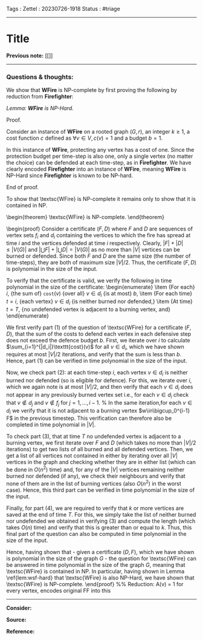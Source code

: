 Tags :
Zettel :  20230726-1918
Status : #triage 

-----

# Title

**Previous note:** [[]]

-----

### Questions & thoughts:

We show that **WFire** is NP-complete by first proving the following by reduction from **Firefighter**:

*Lemma:* ***WFire** is NP-Hard.*

Proof.

Consider an instance of **WFire** on a rooted graph $(G, r)$, an integer $k\geq1$, a cost function $c$ defined as $\forall v\in V,\,c(v) = 1$ and a budget $b=1$.

In this instance of **WFire**, protecting any vertex has a cost of one. Since the protection budget per time-step is also one, only a single vertex (no matter the choice) can be defended at each time-step, as in **Firefighter**. We have clearly encoded **Firefighter** into an instance of **WFire**, meaning **WFire** is NP-Hard since **Firefighter** is known to be NP-hard.

End of proof.


To show that \textsc{WFire} is NP-complete it remains only to show that it is contained in NP.

\begin{theorem}
  \textsc{WFire} is NP-complete.
\end{theorem}

\begin{proof}
Consider a certificate $(F, D)$ where $F$ and $D$ are sequences of vertex sets $f_i$ and $d_i$ containing the vertices to which the fire has spread at time $i$ and the vertices defended at time $i$ respectively. Clearly, $|F|+|D|\leq|V(G)|$ and $|\bigcup F|+|\bigcup D| = |V(G)|$ as no more than $|V|$ vertices can be burned or defended. Since both $F$ and $D$ are the same size (the number of time-steps), they are both of maximum size $|V|/2.$ Thus, the certificate $(F, D)$ is polynomial in the size of the input.

To verify that the certificate is valid, we verify the following in time polynomial in the size of the certificate:
\begin{enumerate}
    \item {For each} $i$, {the sum of} $\texttt{cost}(v)$ {over all} $v\in d_i$ {is at most} $b$,
    \item {For each time} $t=i,$ {each vertex} $v\in d_i$ {is neither burned nor defended,}
    \item {At time} $t=T$, {no undefended vertex is adjacent to a burning vertex, and}
\end{enumerate}

We first verify part (1) of the question of \textsc{WFire} for a certificate $(F, D),$ that the sum of the costs to defend each vertex in each defensive step does not exceed the defence budget $b.$ First, we iterate over $i$ to calculate $\sum_{i=1}^{|d_i|}\texttt{cost}(v)$ for all $v\in d_i,$ which we have shown requires at most $|V|/2$ iterations, and verify that the sum is less than $b.$ Hence, part (1) can be verified in time polynomial in the size of the input.

Now, we check part (2): at each time-step $i,$ each vertex $v\in d_i$ is neither burned nor defended (so is eligible for defence). For this, we iterate over $i,$ which we again note is at most $|V|/2,$ and then verify that each $v\in d_i$ does not appear in any previously burned vertex set i.e., for each $v\in d_i$ check that $v\notin d_j$ and $v\notin f_j$ for $j=1, \dots, i-1$. 
% In the same iteration,for each $v\in d_i$ we verify that it is not adjacent to a burning vertex $w\in\bigcup_0^{i-1} F$ in the previous timestep.
This verification can therefore also be completed in time polynomial in $|V|.$

To check part (3), that at time $T$ no undefended vertex is adjacent to a burning vertex, we first iterate over $F$ and $D$ (which takes no more than $|V|/2$ iterations) to get two lists of all burned and all defended vertices. Then, we get a list of all vertices not contained in either by iterating over all $|V|$ vertices in the graph and checking whether they are in either list (which can be done in $O(n^2)$ time) and, for any of the $|V|$ vertices remaining neither burned nor defended (if any), we check their neighbours and verify that none of them are in the list of burning vertices (also $O(n^2)$ in the worst case). Hence, this third part can be verified in time polynomial in the size of the input.

Finally, for part (4), we are required to verify that $k$ or more vertices are saved at the end of time $T.$ For this, we simply take the list of neither burned nor undefended we obtained in verifying (3) and compute the length (which takes $O(n)$ time) and verify that this is greater than or equal to $k.$ Thus, this final part of the question can also be computed in time polynomial in the size of the input.

Hence, having shown that - given a certificate $(D, F)$, which we have shown is polynomial in the size of the graph $G$ - the question for \textsc{WFire} can be answered in time polynomial in the size of the graph $G,$ meaning that \textsc{WFire} is contained in NP. In particular, having shown in Lemma \ref{lem:wsf-hard} that \textsc{WFire} is also NP-Hard, we have shown that \textsc{WFire} is NP-complete.
\end{proof}
%% Reduction: A(v) = 1 for every vertex, encodes original FF into this



-----
 
**Consider:**


**Source:** 


**Reference:** 
